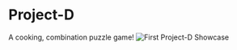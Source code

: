 # Project-D
A cooking, combination puzzle game!
![First Project-D Showcase](/gifs/FirstShowcase.gif)
